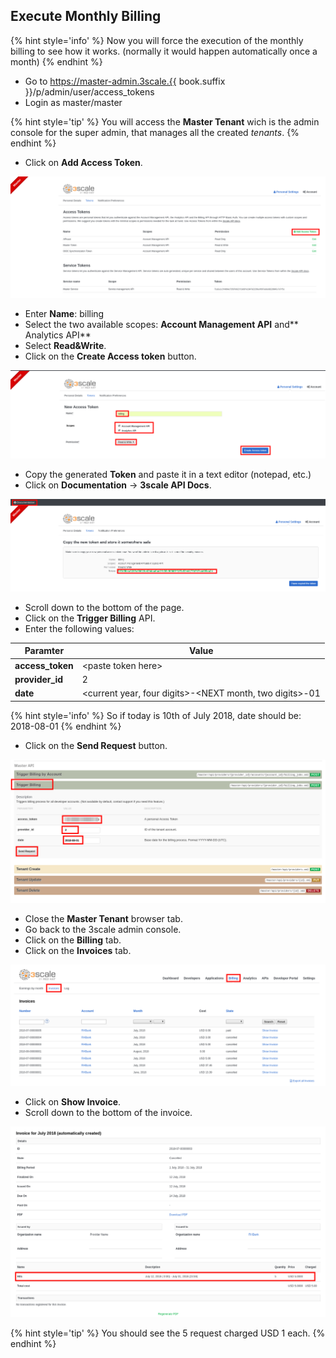 ## Execute Monthly Billing

{% hint style='info' %}
Now you will force the execution of the monthly billing to see how it works. (normally it would happen automatically once a month)
{% endhint %}

* Go to https://master-admin.3scale.{{ book.suffix }}/p/admin/user/access_tokens
* Login as master/master

{% hint style='tip' %}
You will access the **Master Tenant** wich is the admin console for the super admin, that manages all the created _tenants_.
{% endhint %}

* Click on **Add Access Token**.

![](../assets/Selection_404.png)

* Enter **Name**: billing
* Select the two available scopes: **Account Management API** and** Analytics API**
* Select **Read&Write**.
* Click on the **Create Access token** button.

![](../assets/Selection_405.png)

* Copy the generated **Token** and paste it in a text editor (notepad, etc.)
* Click on **Documentation** -> **3scale API Docs**.

![](../assets/Selection_406.png)

* Scroll down to the bottom of the page.
* Click on the **Trigger Billing** API.
* Enter the following values:

| Paramter | Value |
| --- | --- |
| **access_token** | &lt;paste token here&gt; |
| **provider_id** | 2 |
| **date** | &lt;current year, four digits&gt;-&lt;NEXT month, two digits&gt;-01 |

{% hint style='info' %}
So if today is 10th of July 2018, date should be: 2018-08-01
{% endhint %}

* Click on the **Send Request** button.

![](../assets/Selection_407.png)

* Close the **Master Tenant** browser tab.
* Go back to the 3scale admin console.
* Click on the **Billing** tab.
* Click on the **Invoices** tab.

![](../assets/Selection_408.png)

* Click on **Show Invoice**.
* Scroll down to the bottom of the invoice.

![](../assets/Selection_409.png)

{% hint style='tip' %}
You should see the 5 request charged USD 1 each.
{% endhint %}